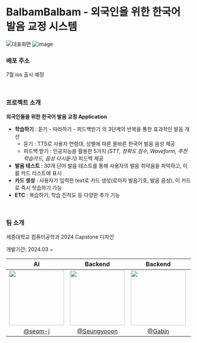 # BalbamBalbam - 외국인을 위한 한국어 발음 교정 시스템

![대표화면](https://github.com/Capstone-4Potato/.github/assets/108220648/61e54f7d-b165-4700-a1af-2b0d9d137cf0)
![image](https://github.com/Capstone-4Potato/.github/assets/108220648/75fc0a84-6d59-44f3-b94d-c7622f24a434)

### 배포 주소
7월 ios 출시 예정  

&nbsp;

### 프로젝트 소개
**외국인들을 위한 한국어 발음 교정 Application**
- **학습하기** : 듣기 - 따라하기 - 피드백받기 의 3단계의 반복을 통한 효과적인 발음 개선
   - 듣기 : TTS로 사용자 연령대, 성별에 따른 올바른 한국어 발음 음성 제공
   - 피드백 받기 : 인공지능을 활용한 5가지 _(STT, 정확도 점수, Waveform, 추천 학습카드, 음성 다시듣기)_ 피드백 제공
- **발음 테스트** : 30개 단어 발음 테스트를 통해 사용자의 발음 취약음을 파악하고, 이를 카드 리스트에 표시
- **카드 생성** : 사용자가 입력한 text로 카드 생성(로마자 발음기호, 발음 음성), 이 카드로 즉시 학습하기 가능
- **ETC** : 복습하기, 학습 진척도 등 다양한 추가 기능

&nbsp;

### 팀 소개

세종대학교 컴퓨터공학과 2024 Capstone 디자인  

개발기간: 2024.03 ~

|<center> AI </center>|<center>Backend</center>|<center>Backend</center>|<center>Frontend</center>|
|:--------:|:--------:|:--------:|:--------:|
|<img src="https://github.com/Capstone-4Potato/.github/assets/108220648/5a346cde-f33b-48e1-9051-c7ed0fb8c424.png" width="150"/>|<img src="https://github.com/Capstone-4Potato/.github/assets/108220648/98dc2ea5-9ec0-4aad-88c0-cfda1234de8e.png" width="150"/>|<img src="https://github.com/Capstone-4Potato/.github/assets/108220648/75e7d1f6-c6a0-428f-91ee-f1be3279a972.png" width="150"/>|<img src="https://github.com/Capstone-4Potato/.github/assets/108220648/ea8a9a02-1077-45ce-b0dc-6d2583312369.png" width="150"/>|
|<center> [@seom-j](https://github.com/seom-j) </center>|<center>[@Seungyooon](https://github.com/yoownny)</center> |<center>[@Gabin](https://github.com/gabean13)</center> |<center>[@meteorqz6](https://github.com/meteorqz6)</center> |

